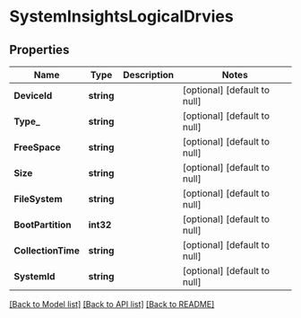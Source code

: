 # SystemInsightsLogicalDrvies

## Properties
Name | Type | Description | Notes
------------ | ------------- | ------------- | -------------
**DeviceId** | **string** |  | [optional] [default to null]
**Type_** | **string** |  | [optional] [default to null]
**FreeSpace** | **string** |  | [optional] [default to null]
**Size** | **string** |  | [optional] [default to null]
**FileSystem** | **string** |  | [optional] [default to null]
**BootPartition** | **int32** |  | [optional] [default to null]
**CollectionTime** | **string** |  | [optional] [default to null]
**SystemId** | **string** |  | [optional] [default to null]

[[Back to Model list]](../README.md#documentation-for-models) [[Back to API list]](../README.md#documentation-for-api-endpoints) [[Back to README]](../README.md)


